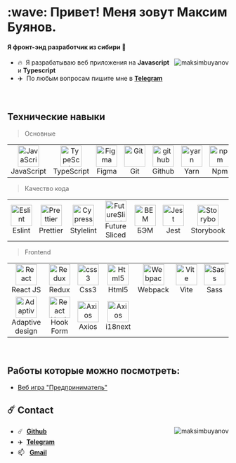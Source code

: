 [//]: # (<style )

[//]: # (    type='text/css'>)

[//]: # (        .img {)

[//]: # (            width: 100%;)

[//]: # (            max-width: 48px;)

[//]: # (            height: auto;)

[//]: # (            max-height: 48px;)

[//]: # (        })

[//]: # (        .img-wrapper {)

[//]: # (            display: flex;)

[//]: # (            align-items: center;)

[//]: # (            justify-content: center;)

[//]: # (            flex-grow: 1;)

[//]: # (            width: 100%;)

[//]: # (        })

[//]: # (        .cell {)

[//]: # (            max-width: 60px;)

[//]: # (            border: 1px solid grey;)

[//]: # (            padding: 15px 10px 15px;)

[//]: # (            display: flex;)

[//]: # (            flex-direction: column;)

[//]: # (            align-items: center;)

[//]: # (            gap: 10px;)

[//]: # (        })

[//]: # (        .text-description {)

[//]: # (            width: 60px;)

[//]: # (            text-align: center;)

[//]: # (            font-size: 12px;)

[//]: # (        })

[//]: # (        .grid {)

[//]: # (            display: grid;)

[//]: # (            grid-auto-flow: column;)

[//]: # (            justify-content: start;)

[//]: # (            margin-bottom: 5px;)

[//]: # (        })

[//]: # (</style>)

<h1 align="left">:wave: Привет! Меня зовут Максим Буянов. </h1>

<h4 align="left">Я фронт-энд разработчик из сибири 🧊</h4>

<a href="#maksimbuyanov-title">
  <img src="https://github-readme-stats.vercel.app/api?username=maksimbuyanov&show_icons=true&theme=react&count_private=true&include_all_commits=true" alt="maksimbuyanov" align="right" />
</a>

- :fire: &nbsp;Я разрабатываю веб приложения на **Javascript** и **Typescript**
- :airplane: &nbsp;По любым вопросам пишите мне в **[Telegram](https://t.me/maksimbuyanov)**

<br>

<h2 align="left" id="maksimbuyanov-stack">Технические навыки</h2>

>  Основные

<table>
<tr>
    <td align="center">
        <a width='48' height='48'  href="#maksimbuyanov-stack">
            <img width='48' height='48'  src="https://upload.wikimedia.org/wikipedia/commons/thumb/9/99/Unofficial_JavaScript_logo_2.svg/1024px-Unofficial_JavaScript_logo_2.svg.png" width="48" height="48" alt="JavaScript" />
        </a>
        <br>
        JavaScript
    </td>
    <td align="center">
        <a width='48' height='48' href="#maksimbuyanov-stack"  >
            <img width='48' height='48' src="https://upload.wikimedia.org/wikipedia/commons/thumb/4/4c/Typescript_logo_2020.svg/1200px-Typescript_logo_2020.svg.png" width="48" height="48" alt="TypeScript" />
        </a>
        <br>
        TypeScript
    </td>
    <td align="center">
        <a width='48' height='48' href="#maksimbuyanov-stack"  >
            <img width='48' height='48' src="https://upload.wikimedia.org/wikipedia/commons/3/33/Figma-logo.svg" alt="Figma" />
        </a>
        <br>
        Figma
    </td>
    <td align="center">
        <a width='48' height='48' href="#maksimbuyanov-stack" >
            <img width='48' height='48' src="https://upload.wikimedia.org/wikipedia/commons/thumb/3/3f/Git_icon.svg/1200px-Git_icon.svg.png" alt="Git" />
        </a>
        <br>
        Git
    </td>
    <td align="center">
        <a width='48' height='48' href="#maksimbuyanov-stack" >
            <img width='48' height='48' src="https://docs.github.com/assets/cb-803/images/site/favicon.svg" alt="github" />
        </a>
        <br align="center">
        Github
    </td>
    <td align="center">
        <a width='48' height='48' href="#maksimbuyanov-stack" >
            <img width='48' height='48' src="https://brandeps.com/icon-download/Y/Yarn-icon-vector-03.svg" alt="yarn" />
        </a>
        <br>
        Yarn
    </td>
    <td align="center">
        <a width='48' height='48' href="#maksimbuyanov-stack" >
            <img width='48' height='48' src="https://brandeps.com/icon-download/N/Npm-icon-vector-05.svg" alt="npm" />
        </a>
        <br>
        Npm
    </td>
</tr>
</table>

>  Качество кода
<table>
<tr>
    <td align="center">
        <a width='48' height='48' href="#maksimbuyanov-stack">
            <img width='48' height='48' src="https://brandeps.com/icon-download/E/Eslint-icon-vector-02.svg" alt="Eslint" />
        </a>
        <br>Eslint
    </td>
    <td align="center">
        <a width='48' height='48' href="#maksimbuyanov-stack">
            <img width='48' height='48' src="https://brandeps.com/icon-download/P/Prettier-icon-vector-02.svg" alt="Prettier" />
        </a>
        <br>Prettier
    </td>
    <td align="center">
        <a width='48' height='48' href="#maksimbuyanov-stack" >
            <img width='48' height='48' src="https://brandeps.com/logo-download/S/Stylelint-logo-vector-01.svg" alt="Cypress" />
        </a>
        <br>Stylelint
    </td>
    <td align="center">
        <a width='48' height='48' href="#maksimbuyanov-stack" >
            <img width='48' height='48' src="https://feature-sliced.design/img/brand/logo-square.png"  alt="FutureSliced" />
        </a>
        <br>Future Sliced
    </td>
    <td align="center">
        <a width='48' height='48' href="#maksimbuyanov-stack" >
            <img width='48' height='48' src="https://cdn.worldvectorlogo.com/logos/bem.svg"  alt="BEM" />
        </a>
        <br>БЭМ
    </td>
    <td align="center">
        <a width='48' height='48' href="#maksimbuyanov-stack" >
            <img width='48' height='48' src="https://brandeps.com/icon-download/J/Jest-icon-vector-02.svg"  alt="Jest" />
        </a>
        <br> Jest
    </td>
    <td align="center">
        <a width='48' height='48' href="#maksimbuyanov-stack" >
            <img width='48' height='48' src="https://brandeps.com/icon-download/S/Storybook-icon-vector-02.svg" alt="Storybook" />
        </a>
        <br> Storybook
    </td>
</tr>
</table>

>  Frontend

<table>
<tr>
    <td align="center">
        <a width='48' height='48' href="#maksimbuyanov-stack">
            <img width='48' height='48' src="https://upload.wikimedia.org/wikipedia/commons/thumb/a/a7/React-icon.svg/90px-React-icon.svg.png"  alt="React" />
        </a>
        <br>React JS
    </td>
    <td align="center">
        <a width='48' height='48' href="#maksimbuyanov-stack" >
            <img width='48' height='48' src="https://cdn.worldvectorlogo.com/logos/redux.svg" alt="Redux" />
        </a>
        <br> Redux
    </td>
    <td align="center">
        <a width='48' height='48' href="#maksimbuyanov-stack" >
            <img width='48' height='48' src="https://upload.wikimedia.org/wikipedia/commons/6/62/CSS3_logo.svg" alt="css3" />
        </a>
        <br> Css3
    </td>
    <td align="center">
        <a width='48' height='48' href="#maksimbuyanov-stack">
            <img width='48' height='48' src="https://upload.wikimedia.org/wikipedia/commons/thumb/6/61/HTML5_logo_and_wordmark.svg/80px-HTML5_logo_and_wordmark.svg.png" alt="Html5" />
        </a>
        <br> Html5
    </td>
    <td align="center">
        <a width='48' height='48' href="#maksimbuyanov-stack" >
            <img width='48' height='48' src="https://brandeps.com/icon-download/W/Webpack-icon-vector-02.svg" alt="Webpack" />
        </a>
        <br> Webpack
    </td>
    <td align="center">
        <a width='48' height='48' href="#maksimbuyanov-stack" >
            <img width='48' height='48' src="https://vitejs.dev/logo.svg" alt="Vite" />
        </a>
        <br> Vite
    </td>
    <td align="center">
        <a width='48' height='48' href="#maksimbuyanov-stack">
            <img width='48' height='48' src="https://brandeps.com/icon-download/S/Sass-icon-vector-04.svg" alt="Sass" />
        </a>
        <br> Sass
    </td>
</tr>
<tr>
    <td align="center">
        <a width='48' height='48' href="#maksimbuyanov-stack">
            <img width='48' height='48' src="https://cdn.dribbble.com/users/125056/screenshots/1764500/99miles_layout-adaptive_1-4-1.gif" alt="Adaptive design" />
        </a>
        <br> Adaptive design
    </td>
    <td align="center">
        <a width='48' height='48' href="#maksimbuyanov-stack">
            <img width='48' height='48' src="https://avatars.githubusercontent.com/u/53986236?s=200&v=4" alt="React Hook Form" />
        </a>
        <br>Hook Form
    </td>
    <td align="center">
        <a width='48' height='48' href="#maksimbuyanov-stack">
            <img width='48' height='48' src="https://upload.wikimedia.org/wikipedia/commons/d/d1/Axios_%28computer_library%29_logo.svg" alt="Axios" />
        </a>
        <br>Axios
    </td>
    <td align="center">
        <a width='48' height='48' href="#maksimbuyanov-stack">
            <img width='48' height='48' src="https://www.gitbook.com/cdn-cgi/image/width=40,height=40,fit=contain,dpr=1,format=auto/https%3A%2F%2F1143667985-files.gitbook.io%2F~%2Ffiles%2Fv0%2Fb%2Fgitbook-legacy-files%2Fo%2Fspaces%252F-L9iS6Wm2hynS5H9Gj7j%252Favatar.png%3Fgeneration%3D1523462254548780%26alt%3Dmedia" alt="Axios" />
        </a>
        <br>i18next
    </td>

</tr>
</table>



[//]: # (## :package: Packages)

[//]: # (- [name]&#40;link&#41;)

<br>

<h2 align="left" id="maksimbuyanov-stack">Работы которые можно посмотреть:</h2>

* [Веб игра "Предприниматель"](https://maksimbuyanov.github.io/pet/)

## :comet: Contact
<a href="#maksimbuyanov-title">
  <img align="right" src="https://github-readme-stats.vercel.app/api/top-langs?username=maksimbuyanov&show_icons=true&locale=en&layout=compact&theme=react" alt="maksimbuyanov" />
</a>

- :comet: &nbsp;**[Github](https://github.com/maksimbuyanov)**
- :airplane: &nbsp;**[Telegram](https://t.me/maksimbuyanov)**
- :mailbox: &nbsp; <a href="mailto:maksim.buyanov@gmail.com">**Gmail**</a>
<br>
